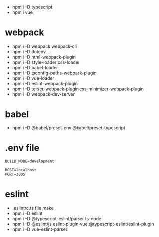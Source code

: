 * npm i -D typescript
* npm i vue

# webpack
* npm i -D webpack webpack-cli
* npm i -D dotenv
* npm i -D html-webpack-plugin
* npm i -D style-loader css-loader
* npm i -D babel-loader
* npm i -D tsconfig-paths-webpack-plugin
* npm i -D vue-loader
* npm i -D eslint-webpack-plugin
* npm i -D terser-webpack-plugin css-minimizer-webpack-plugin
* npm i -D webpack-dev-server

# babel 
* npm i -D @babel/preset-env @babel/preset-typescript

# .env file
```env
BUILD_MODE=development

HOST=localhost
PORT=3005
```

# eslint
* .eslintrc.ts file make
* npm i -D eslint
* npm i -D @typescript-eslint/parser ts-node
* npm i -D @eslint/js eslint-plugin-vue @typescript-eslint/eslint-plugin
* npm i -D vue-eslint-parser